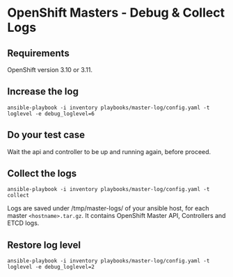 # OpenShift Masters -  Debug & Collect Logs
 
## Requirements

OpenShift version 3.10 or 3.11.

## Increase the log

```
ansible-playbook -i inventory playbooks/master-log/config.yaml -t loglevel -e debug_loglevel=6
```

## Do your test case
 
Wait the api and controller to be up and running again, before proceed.

## Collect the logs
 

```
ansible-playbook -i inventory playbooks/master-log/config.yaml -t collect
``` 

Logs are saved under /tmp/master-logs/ of your ansible host, for each master `<hostname>.tar.gz`.
It contains OpenShift Master API, Controllers  and ETCD logs.

 
## Restore log level
 
```
ansible-playbook -i inventory playbooks/master-log/config.yaml -t loglevel -e debug_loglevel=2
```